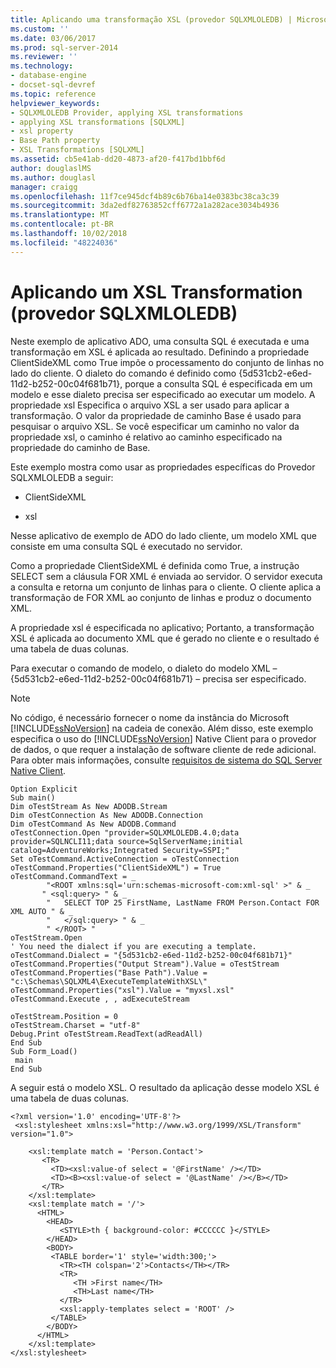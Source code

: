 ```yaml
---
title: Aplicando uma transformação XSL (provedor SQLXMLOLEDB) | Microsoft Docs
ms.custom: ''
ms.date: 03/06/2017
ms.prod: sql-server-2014
ms.reviewer: ''
ms.technology:
- database-engine
- docset-sql-devref
ms.topic: reference
helpviewer_keywords:
- SQLXMLOLEDB Provider, applying XSL transformations
- applying XSL transformations [SQLXML]
- xsl property
- Base Path property
- XSL Transformations [SQLXML]
ms.assetid: cb5e41ab-dd20-4873-af20-f417bd1bbf6d
author: douglaslMS
ms.author: douglasl
manager: craigg
ms.openlocfilehash: 11f7ce945dcf4b89c6b76ba14e0383bc38ca3c39
ms.sourcegitcommit: 3da2edf82763852cff6772a1a282ace3034b4936
ms.translationtype: MT
ms.contentlocale: pt-BR
ms.lasthandoff: 10/02/2018
ms.locfileid: "48224036"
---
```

# <a name="applying-an-xsl-transformation-sqlxmloledb-provider"></a>Aplicando um XSL Transformation (provedor SQLXMLOLEDB)
  Neste exemplo de aplicativo ADO, uma consulta SQL é executada e uma transformação em XSL é aplicada ao resultado. Definindo a propriedade ClientSideXML como True impõe o processamento do conjunto de linhas no lado do cliente. O dialeto do comando é definido como {5d531cb2-e6ed-11d2-b252-00c04f681b71}, porque a consulta SQL é especificada em um modelo e esse dialeto precisa ser especificado ao executar um modelo. A propriedade xsl Especifica o arquivo XSL a ser usado para aplicar a transformação. O valor da propriedade de caminho Base é usado para pesquisar o arquivo XSL. Se você especificar um caminho no valor da propriedade xsl, o caminho é relativo ao caminho especificado na propriedade do caminho de Base.  
  
 Este exemplo mostra como usar as propriedades específicas do Provedor SQLXMLOLEDB a seguir:  
  
-   ClientSideXML  
  
-   xsl  
  
 Nesse aplicativo de exemplo de ADO do lado cliente, um modelo XML que consiste em uma consulta SQL é executado no servidor.  
  
 Como a propriedade ClientSideXML é definida como True, a instrução SELECT sem a cláusula FOR XML é enviada ao servidor. O servidor executa a consulta e retorna um conjunto de linhas para o cliente. O cliente aplica a transformação de FOR XML ao conjunto de linhas e produz o documento XML.  
  
 A propriedade xsl é especificada no aplicativo; Portanto, a transformação XSL é aplicada ao documento XML que é gerado no cliente e o resultado é uma tabela de duas colunas.  
  
 Para executar o comando de modelo, o dialeto do modelo XML – {5d531cb2-e6ed-11d2-b252-00c04f681b71} – precisa ser especificado.  
  
> [!NOTE]  
>  No código, é necessário fornecer o nome da instância do Microsoft [!INCLUDE[ssNoVersion](../../../includes/ssnoversion-md.md)] na cadeia de conexão. Além disso, este exemplo especifica o uso do [!INCLUDE[ssNoVersion](../../../includes/ssnoversion-md.md)] Native Client para o provedor de dados, o que requer a instalação de software cliente de rede adicional. Para obter mais informações, consulte [requisitos de sistema do SQL Server Native Client](../../native-client/system-requirements-for-sql-server-native-client.md).  
  
```  
Option Explicit  
Sub main()  
Dim oTestStream As New ADODB.Stream  
Dim oTestConnection As New ADODB.Connection  
Dim oTestCommand As New ADODB.Command  
oTestConnection.Open "provider=SQLXMLOLEDB.4.0;data provider=SQLNCLI11;data source=SqlServerName;initial catalog=AdventureWorks;Integrated Security=SSPI;"  
Set oTestCommand.ActiveConnection = oTestConnection  
oTestCommand.Properties("ClientSideXML") = True  
oTestCommand.CommandText = _  
        "<ROOT xmlns:sql='urn:schemas-microsoft-com:xml-sql' >" & _  
       " <sql:query> " & _  
        "   SELECT TOP 25 FirstName, LastName FROM Person.Contact FOR XML AUTO " & _  
        "   </sql:query> " & _  
        " </ROOT> "  
oTestStream.Open  
' You need the dialect if you are executing a template.  
oTestCommand.Dialect = "{5d531cb2-e6ed-11d2-b252-00c04f681b71}"  
oTestCommand.Properties("Output Stream").Value = oTestStream  
oTestCommand.Properties("Base Path").Value = "c:\Schemas\SQLXML4\ExecuteTemplateWithXSL\"  
oTestCommand.Properties("xsl").Value = "myxsl.xsl"  
oTestCommand.Execute , , adExecuteStream  
  
oTestStream.Position = 0  
oTestStream.Charset = "utf-8"  
Debug.Print oTestStream.ReadText(adReadAll)  
End Sub  
Sub Form_Load()  
 main  
End Sub  
```  
  
 A seguir está o modelo XSL. O resultado da aplicação desse modelo XSL é uma tabela de duas colunas.  
  
```  
<?xml version='1.0' encoding='UTF-8'?>            
 <xsl:stylesheet xmlns:xsl="http://www.w3.org/1999/XSL/Transform" version="1.0">   
  
    <xsl:template match = 'Person.Contact'>  
       <TR>  
         <TD><xsl:value-of select = '@FirstName' /></TD>  
         <TD><B><xsl:value-of select = '@LastName' /></B></TD>  
       </TR>  
    </xsl:template>  
    <xsl:template match = '/'>  
      <HTML>  
        <HEAD>  
           <STYLE>th { background-color: #CCCCCC }</STYLE>  
        </HEAD>  
        <BODY>  
         <TABLE border='1' style='width:300;'>  
           <TR><TH colspan='2'>Contacts</TH></TR>  
           <TR>  
              <TH >First name</TH>  
              <TH>Last name</TH>  
           </TR>  
           <xsl:apply-templates select = 'ROOT' />  
         </TABLE>  
        </BODY>  
      </HTML>  
    </xsl:template>  
</xsl:stylesheet>  
```  
  
  
